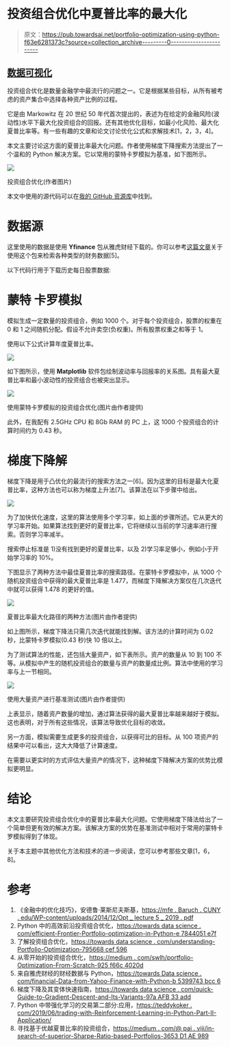 # 投资组合优化中夏普比率的最大化

> 原文：<https://pub.towardsai.net/portfolio-optimization-using-python-f63e6281373c?source=collection_archive---------0----------------------->

## [数据可视化](https://towardsai.net/p/category/data-visualization)

投资组合优化是数量金融学中最流行的问题之一。它是根据某些目标，从所有被考虑的资产集合中选择各种资产比例的过程。

它是由 Markowitz 在 20 世纪 50 年代首次提出的，表述为在给定的金融风险(波动性)水平下最大化投资组合的回报。还有其他优化目标，如最小化风险、最大化夏普比率等。有一些有趣的文章和论文讨论优化公式和求解技术[1，2，3，4]。

本文主要讨论这方面的夏普比率最大化问题。作者使用梯度下降搜索方法提出了一个温和的 Python 解决方案。它以常用的蒙特卡罗模拟为基准，如下图所示。

![](img/879547ee3c3c2440d63413ee1f1caf9c.png)

投资组合优化(作者图片)

本文中使用的源代码可以在[我的 GitHub 资源库](https://github.com/steveyx/PortfolioOptimization)中找到。

# 数据源

这里使用的数据是使用 **Yfinance** 包从雅虎财经下载的。你可以参考[这篇文章](https://towardsdatascience.com/financial-data-from-yahoo-finance-with-python-b5399743bcc6)关于使用这个包来检索各种类型的财务数据[5]。

以下代码行用于下载历史每日股票数据:

# 蒙特 卡罗模拟

模拟生成一定数量的投资组合，例如 1000 个。对于每个投资组合，股票的权重在 0 和 1 之间随机分配。假设不允许卖空(负权重)。所有股票权重之和等于 1。

使用以下公式计算年度夏普比率。

![](img/20ddbfb94f2a4c43c4985078b2996214.png)

如下图所示，使用 **Matplotlib** 软件包绘制波动率与回报率的关系图。具有最大夏普比率和最小波动性的投资组合也被突出显示。

![](img/c048a7af809bb25d354f40cde878076d.png)

使用蒙特卡罗模拟的投资组合优化(图片由作者提供)

此外，在我配有 2.5GHz CPU 和 8Gb RAM 的 PC 上，这 1000 个投资组合的计算时间约为 0.43 秒。

# 梯度下降解

梯度下降是用于凸优化的最流行的搜索方法之一[6]。因为这里的目标是最大化夏普比率，这种方法也可以称为梯度上升法[7]。该算法在以下步骤中给出。

![](img/c7081666fcd16f5bd9c2774d07a06a51.png)

为了加快优化速度，这里的算法使用多个学习率，如上面的步骤所述。它从更大的学习率开始。如果算法找到更好的夏普比率，它将继续以当前的学习速率进行搜索。否则学习率减半。

搜索停止标准是 1)没有找到更好的夏普比率，以及 2)学习率足够小，例如小于开始学习率的 10%。

下图显示了两种方法中最佳夏普比率的搜索路径。在蒙特卡罗模拟中，从 1000 个随机投资组合中获得的最大夏普比率是 1.477，而梯度下降解决方案仅在几次迭代中就可以获得 1.478 的更好的值。

![](img/501983d24e5a2fb02233cfdb53f78e63.png)

夏普比率最大化路径的两种方法(图片由作者提供)

如上图所示，梯度下降法只需几次迭代就能找到解。该方法的计算时间为 0.02 秒，比蒙特卡罗模拟(0.43 秒)快 10 倍以上。

为了测试算法的性能，还包括大量资产，如下表所示。资产的数量从 10 到 100 不等。从模拟中产生的随机投资组合的数量与资产的数量成比例。算法中使用的学习率与上一节相同。

![](img/e07e11967d7854b25a5ff280884b239f.png)

使用大量资产进行基准测试(图片由作者提供)

上表显示，随着资产数量的增加，通过算法获得的最大夏普比率越来越好于模拟。这也表明，对于所有这些情况，该算法导致优化目标的收敛。

另一方面，模拟需要生成更多的投资组合，以获得可比的目标。从 100 项资产的结果中可以看出，这大大降低了计算速度。

在需要以更实时的方式评估大量资产的情况下，这种梯度下降解决方案的优势比模拟更明显。

# 结论

本文主要研究投资组合优化中的夏普比率最大化问题。它使用梯度下降法给出了一个简单但更有效的解决方案。该解决方案的优势在基准测试中相对于常用的蒙特卡罗模拟得到了体现。

关于本主题中其他优化方法和技术的进一步阅读，您可以参考那些文章[1，6，8]。

# 参考

1.  《金融中的优化技巧》，安德鲁·莱斯尼夫斯基，[https://mfe . Baruch . CUNY . edu/WP-content/uploads/2014/12/Opt _ lecture 5 _ 2019 . pdf](https://mfe.baruch.cuny.edu/wp-content/uploads/2014/12/Opt_Lecture5_2019.pdf)
2.  Python 中的高效前沿投资组合优化，[https://towards data science . com/efficient-Frontier-Portfolio-optimization-in-Python-e 7844051 e7f](https://towardsdatascience.com/efficient-frontier-portfolio-optimisation-in-python-e7844051e7f)
3.  了解投资组合优化，[https://towards data science . com/understanding-Portfolio-Optimization-795668 cef 596](https://towardsdatascience.com/understanding-portfolio-optimization-795668cef596)
4.  从零开始的投资组合优化，[https://medium . com/swlh/portfolio-Optimization-From-Scratch-925 f66c 4020d](https://medium.com/swlh/portfolio-optimization-from-scratch-925f66c4020d)
5.  来自雅虎财经的财经数据与 Python，[https://towards Data science . com/financial-Data-from-Yahoo-Finance-with-Python-b 5399743 bcc 6](https://towardsdatascience.com/financial-data-from-yahoo-finance-with-python-b5399743bcc6)
6.  梯度下降及其变体快速指南，[https://towards data science . com/quick-Guide-to-Gradient-Descent-and-Its-Variants-97a AFB 33 add](https://towardsdatascience.com/quick-guide-to-gradient-descent-and-its-variants-97a7afb33add)
7.  Python 中带强化学习的交易第二部分:应用，[https://teddykoker . com/2019/06/trading-with-Reinforcement-Learning-in-Python-Part-II-Application/](https://teddykoker.com/2019/06/trading-with-reinforcement-learning-in-python-part-ii-application/)
8.  寻找基于优越夏普比率的投资组合，[https://medium . com/@ pai . viji/in-search-of-superior-Sharpe-Ratio-based-Portfolios-3653 D1 AE 989](https://medium.com/@pai.viji/in-search-of-superior-sharpe-ratio-based-portfolios-3653d1ae989)